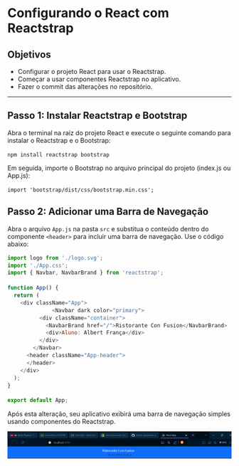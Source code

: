 # Configurando o React com Reactstrap

## Objetivos

- Configurar o projeto React para usar o Reactstrap.
- Começar a usar componentes Reactstrap no aplicativo.
- Fazer o commit das alterações no repositório.

---

## Passo 1: Instalar Reactstrap e Bootstrap

Abra o terminal na raiz do projeto React e execute o seguinte comando para instalar o Reactstrap e o Bootstrap:

```npm install reactstrap bootstrap```

Em seguida, importe o Bootstrap no arquivo principal do projeto (index.js ou App.js):

```import 'bootstrap/dist/css/bootstrap.min.css';```

## Passo 2: Adicionar uma Barra de Navegação

Abra o arquivo `App.js` na pasta `src` e substitua o conteúdo dentro do componente `<header>` para incluir uma barra de navegação. Use o código abaixo:

```javascript
import logo from './logo.svg';
import './App.css';
import { Navbar, NavbarBrand } from 'reactstrap';

function App() {
  return (
    <div className="App">
              <Navbar dark color="primary">
          <div className="container">
            <NavbarBrand href="/">Ristorante Con Fusion</NavbarBrand>
            <div>Aluno: Albert França</div>
          </div>
        </Navbar>
      <header className="App-header">
      </header>
    </div>
  );
}

export default App;
```

Após esta alteração, seu aplicativo exibirá uma barra de navegação simples usando componentes do Reactstrap.

![alt text](<Captura de tela 2024-11-21 203602.png>)
